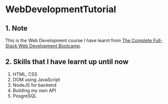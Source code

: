 # WebDevelopmentTutorial

## 1. Note

This is the Web Development course I have learnt from [The Complete Full-Stack Web Development Bootcamp](https://www.udemy.com/course/the-complete-web-development-bootcamp/). 

## 2. Skills that I have learnt up until now

1. HTML, CSS
2. DOM using JavaScript
3. NodeJS for backend
4. Building my own API
5. PosgreSQL
